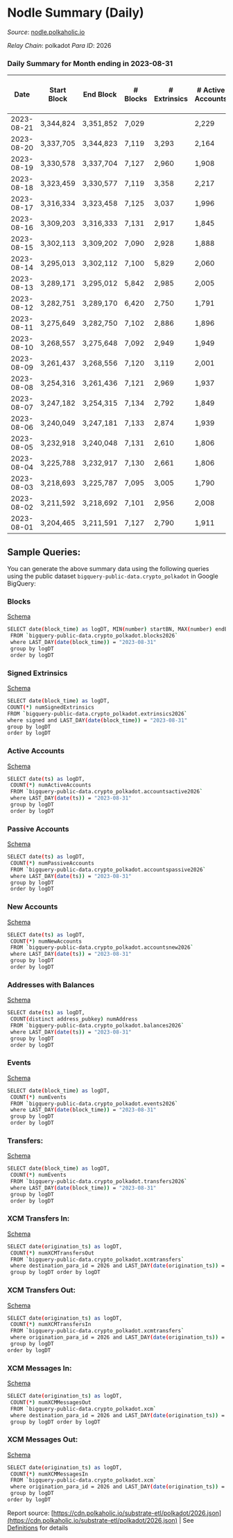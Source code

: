 # Nodle Summary (Daily)

_Source_: [nodle.polkaholic.io](https://nodle.polkaholic.io)

*Relay Chain*: polkadot
*Para ID*: 2026



### Daily Summary for Month ending in 2023-08-31


| Date    | Start Block | End Block | # Blocks | # Extrinsics | # Active Accounts | # Passive Accounts | # New Accounts | # Addresses | # Events  | # Transfers ($USD) | # XCM Transfers In ($USD) | # XCM Transfers Out ($USD) | # XCM In | # XCM Out | Issues |
|---------|-------------|-----------|----------|--------------|-------------------|--------------------|----------------|-------------|-----------|--------------------|---------------------------|----------------------------|----------|-----------|--------|
| 2023-08-21 | 3,344,824 | 3,351,852 | 7,029 |  | 2,229 | 27,808 | 527 | 816,717 |  |   |   |   |  |  |  |
| 2023-08-20 | 3,337,705 | 3,344,823 | 7,119 | 3,293 | 2,164 | 27,633 | 566 | 816,191 | 177,004 | 135,104 ($0.12) |   |   |  | 1 |  |
| 2023-08-19 | 3,330,578 | 3,337,704 | 7,127 | 2,960 | 1,908 | 27,304 | 557 | 815,627 | 175,749 | 135,981 (-) |   |   |  |  |  |
| 2023-08-18 | 3,323,459 | 3,330,577 | 7,119 | 3,358 | 2,217 | 28,296 | 775 | 815,079 | 182,936 | 143,159 ($0.30) |   |   |  |  |  |
| 2023-08-17 | 3,316,334 | 3,323,458 | 7,125 | 3,037 | 1,996 | 28,339 | 538 | 814,316 | 180,763 | 144,891 ($0.56) |   |   |  |  |  |
| 2023-08-16 | 3,309,203 | 3,316,333 | 7,131 | 2,917 | 1,845 | 29,413 | 1,545 | 813,781 | 189,490 | 145,544 ($0.64) |   |   |  |  |  |
| 2023-08-15 | 3,302,113 | 3,309,202 | 7,090 | 2,928 | 1,888 | 30,392 | 2,451 | 812,249 | 197,656 | 145,946  |   |   |  |  |  |
| 2023-08-14 | 3,295,013 | 3,302,112 | 7,100 | 5,829 | 2,060 | 28,712 | 636 | 809,808 | 279,756 | 178,158 ($78.14) |   |   |  |  |  |
| 2023-08-13 | 3,289,171 | 3,295,012 | 5,842 | 2,985 | 2,005 | 28,427 | 642 | 809,177 | 174,014 | 143,803 ($76.83) |   |   |  |  |  |
| 2023-08-12 | 3,282,751 | 3,289,170 | 6,420 | 2,750 | 1,791 | 27,643 | 691 | 808,541 | 171,477 | 139,296 ($0.62) |   |   | 1 | 1 |  |
| 2023-08-11 | 3,275,649 | 3,282,750 | 7,102 | 2,886 | 1,896 | 28,504 | 1,037 | 807,853 | 178,787 | 142,154  |   |   |  | 1 |  |
| 2023-08-10 | 3,268,557 | 3,275,648 | 7,092 | 2,949 | 1,949 | 28,461 | 947 | 806,821 | 176,741 | 141,307 ($1.25) |   |   |  |  |  |
| 2023-08-09 | 3,261,437 | 3,268,556 | 7,120 | 3,119 | 2,001 | 28,008 | 814 | 805,877 | 182,134 | 139,773 ($1,823.07) |   |   | 1 | 1 |  |
| 2023-08-08 | 3,254,316 | 3,261,436 | 7,121 | 2,969 | 1,937 | 29,527 | 2,347 | 805,068 | 189,009 | 140,172  |   |   |  | 1 |  |
| 2023-08-07 | 3,247,182 | 3,254,315 | 7,134 | 2,792 | 1,849 | 28,166 | 717 | 802,726 | 175,638 | 140,637  |   |   |  | 3 |  |
| 2023-08-06 | 3,240,049 | 3,247,181 | 7,133 | 2,874 | 1,939 | 27,382 | 493 | 802,012 | 168,338 | 134,269  |   |   |  | 2 |  |
| 2023-08-05 | 3,232,918 | 3,240,048 | 7,131 | 2,610 | 1,806 | 26,831 | 490 | 801,521 | 166,494 | 134,132  |   |   |  | 1 |  |
| 2023-08-04 | 3,225,788 | 3,232,917 | 7,130 | 2,661 | 1,806 |  | 466 | 801,032 | 171,150 | 138,506 ($0.02) |   |   |  |  |  |
| 2023-08-03 | 3,218,693 | 3,225,787 | 7,095 | 3,005 | 1,790 |  | 485 | 800,574 | 202,651 | 165,319 ($2,220.04) |   |   | 1 | 1 |  |
| 2023-08-02 | 3,211,592 | 3,218,692 | 7,101 | 2,956 | 2,008 | 31,029 | 548 | 800,091 | 179,809 | 145,314 ($4.58) |   |   |  |  |  |
| 2023-08-01 | 3,204,465 | 3,211,591 | 7,127 | 2,790 | 1,911 | 27,402 | 505 | 799,553 | 172,434 | 138,839 ($4.31) |   |   |  | 1 |  |

## Sample Queries:
You can generate the above summary data using the following queries using the public dataset `bigquery-public-data.crypto_polkadot` in Google BigQuery:


### Blocks 

[Schema](https://github.com/colorfulnotion/substrate-etl/blob/main/schema/blocks.json)

```bash
SELECT date(block_time) as logDT, MIN(number) startBN, MAX(number) endBN, COUNT(*) numBlocks 
 FROM `bigquery-public-data.crypto_polkadot.blocks2026`  
 where LAST_DAY(date(block_time)) = "2023-08-31" 
 group by logDT 
 order by logDT
```

### Signed Extrinsics 

[Schema](https://github.com/colorfulnotion/substrate-etl/blob/main/schema/extrinsics.json)

```bash
SELECT date(block_time) as logDT, 
COUNT(*) numSignedExtrinsics 
FROM `bigquery-public-data.crypto_polkadot.extrinsics2026`  
where signed and LAST_DAY(date(block_time)) = "2023-08-31" 
group by logDT 
order by logDT
```

### Active Accounts 

[Schema](https://github.com/colorfulnotion/substrate-etl/blob/main/schema/accountsactive.json)

```bash
SELECT date(ts) as logDT, 
 COUNT(*) numActiveAccounts 
 FROM `bigquery-public-data.crypto_polkadot.accountsactive2026` 
 where LAST_DAY(date(ts)) = "2023-08-31" 
 group by logDT 
 order by logDT
```

### Passive Accounts 

[Schema](https://github.com/colorfulnotion/substrate-etl/blob/main/schema/accountspassive.json)

```bash
SELECT date(ts) as logDT, 
 COUNT(*) numPassiveAccounts 
 FROM `bigquery-public-data.crypto_polkadot.accountspassive2026` 
 where LAST_DAY(date(ts)) = "2023-08-31" 
 group by logDT 
 order by logDT
```

### New Accounts 

[Schema](https://github.com/colorfulnotion/substrate-etl/blob/main/schema/accountsnew.json)

```bash
SELECT date(ts) as logDT, 
 COUNT(*) numNewAccounts 
 FROM `bigquery-public-data.crypto_polkadot.accountsnew2026` 
 where LAST_DAY(date(ts)) = "2023-08-31" 
 group by logDT
 order by logDT
```

### Addresses with Balances 

[Schema](https://github.com/colorfulnotion/substrate-etl/blob/main/schema/balances.json)

```bash
SELECT date(ts) as logDT,
 COUNT(distinct address_pubkey) numAddress 
 FROM `bigquery-public-data.crypto_polkadot.balances2026` 
 where LAST_DAY(date(ts)) = "2023-08-31" 
 group by logDT 
 order by logDT
```

### Events 

[Schema](https://github.com/colorfulnotion/substrate-etl/blob/main/schema/events.json)

```bash
SELECT date(block_time) as logDT, 
 COUNT(*) numEvents 
 FROM `bigquery-public-data.crypto_polkadot.events2026` 
 where LAST_DAY(date(block_time)) = "2023-08-31" 
 group by logDT 
 order by logDT
```

### Transfers:

[Schema](https://github.com/colorfulnotion/substrate-etl/blob/main/schema/transfers.json)

```bash
SELECT date(block_time) as logDT, 
 COUNT(*) numEvents 
 FROM `bigquery-public-data.crypto_polkadot.transfers2026` 
 where LAST_DAY(date(block_time)) = "2023-08-31" 
 group by logDT 
 order by logDT
```

### XCM Transfers In: 

[Schema](https://github.com/colorfulnotion/substrate-etl/blob/main/schema/xcmtransfers.json)

```bash
SELECT date(origination_ts) as logDT, 
 COUNT(*) numXCMTransfersOut 
 FROM `bigquery-public-data.crypto_polkadot.xcmtransfers` 
 where destination_para_id = 2026 and LAST_DAY(date(origination_ts)) = "2023-08-31" 
 group by logDT order by logDT
```

### XCM Transfers Out: 

[Schema](https://github.com/colorfulnotion/substrate-etl/blob/main/schema/xcmtransfers.json)

```bash
SELECT date(origination_ts) as logDT, 
 COUNT(*) numXCMTransfersIn 
 FROM `bigquery-public-data.crypto_polkadot.xcmtransfers` 
 where origination_para_id = 2026 and LAST_DAY(date(origination_ts)) = "2023-08-31" 
 group by logDT 
order by logDT
```

### XCM Messages In: 

[Schema](https://github.com/colorfulnotion/substrate-etl/blob/main/schema/xcm.json)

```bash
SELECT date(origination_ts) as logDT, 
 COUNT(*) numXCMMessagesOut 
 FROM `bigquery-public-data.crypto_polkadot.xcm` 
 where destination_para_id = 2026 and LAST_DAY(date(origination_ts)) = "2023-08-31" 
 group by logDT order by logDT
```

### XCM Messages Out: 

[Schema](https://github.com/colorfulnotion/substrate-etl/blob/main/schema/xcm.json)

```bash
SELECT date(origination_ts) as logDT, 
 COUNT(*) numXCMMessagesIn 
 FROM `bigquery-public-data.crypto_polkadot.xcm` 
 where origination_para_id = 2026 and LAST_DAY(date(origination_ts)) = "2023-08-31" 
 group by logDT 
order by logDT
```


Report source: [https://cdn.polkaholic.io/substrate-etl/polkadot/2026.json](https://cdn.polkaholic.io/substrate-etl/polkadot/2026.json) | See [Definitions](/DEFINITIONS.md) for details
